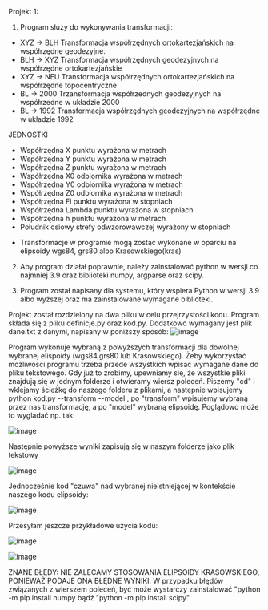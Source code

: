 Projekt 1: 
1. Program służy do wykonywania transformacji:
- XYZ -> BLH
Transformacja współrzędnych ortokartezjańskich na współrzędne geodezyjne. 
- BLH -> XYZ 
Transformacja współrzędnych geodezyjnych na współrzędne ortokartezjańskie
- XYZ -> NEU
Transformacja współrzędnych ortokartezjańskich na współrzędne topocentryczne
- BL -> 2000
Trzansformacja współrzednych geodezyjnych na współrzedne w układzie 2000
- BL -> 1992
Transformacja współrzędnych geodezyjnych na współrzędne w układzie 1992

JEDNOSTKI 
- Współrzędna X punktu wyrażona w metrach
- Współrzędna Y punktu wyrażona w metrach
- Współrzędna Z punktu wyrażona w metrach
- Współrzędna X0 odbiornika wyrażona w metrach
- Współrzędna Y0 odbiornika wyrażona w metrach
- Współrzędna Z0 odbiornika wyrażona w metrach
- Współrzędna Fi punktu wyrażona w stopniach
- Współrzędna Lambda punktu wyrażona w stopniach
- Współrzędna h punktu wyrażona w metrach
- Południk osiowy strefy odwzorowawczej wyrażony w stopniach

* Transformacje w programie mogą zostac wykonane w oparciu na elipsoidy wgs84, grs80 albo Krasowskiego(kras)

2. Aby program działał poprawnie, należy zainstalować python w wersji co najmniej 3.9 oraz biblioteki numpy, argparse oraz scipy.

3. Program został napisany dla systemu, który wspiera Python w wersji 3.9 albo wyższej oraz ma zainstalowane wymagane biblioteki.

Projekt został rozdzielony na dwa pliku w celu przejrzystości kodu. Program składa się z pliku definicje.py oraz kod.py. Dodatkowo wymagany jest plik dane.txt z danymi, napisany w poniższy sposób:
![image](https://github.com/Em2510/Projekt_1/assets/129061319/5bf589e7-98be-48d9-b134-85f3fbc1ddda)



Program wykonuje wybraną z powyższych transformacji dla dowolnej wybranej elispoidy (wgs84,grs80 lub Krasowskiego). Żeby wykorzystać możliwości programu trzeba przede wszystkich wpisać wymagane dane do pliku tekstowego. Gdy już to zrobimy, upewniamy się, że wszystkie pliki znajdują się w jednym folderze i otwieramy wiersz poleceń. Piszemy "cd"  i wklejamy ścieżkę do naszego folderu z plikami, a następnie wpisujemy python kod.py --transform  --model , po "transform" wpisujemy wybraną przez nas transformację, a po "model" wybraną elipsoidę. Poglądowo może to wygladać np. tak: 

![image](https://github.com/Em2510/Projekt_1/assets/129061319/d67fc9be-cdba-4199-9404-8db9cd056509)

Następnie powyższe wyniki zapisują się w naszym folderze jako plik tekstowy

![image](https://github.com/Em2510/Projekt_1/assets/129061319/e318d53a-1aba-47f1-b962-63c42d60c397)

Jednocześnie kod "czuwa" nad wybranej nieistniejącej w kontekście naszego kodu elipsoidy:

![image](https://github.com/Em2510/Projekt_1/assets/129061319/dceea54f-4b03-4ff9-8032-01e800511117)


Przesyłam jeszcze przykładowe użycia kodu: 

![image](https://github.com/Em2510/Projekt_1/assets/129061319/974a9b7d-6560-4146-88b8-b7fc7e75b7a7)


![image](https://github.com/Em2510/Projekt_1/assets/129061319/a22b218a-40f5-45b4-aead-174055c487ae)

ZNANE BŁĘDY: 
NIE ZALECAMY STOSOWANIA ELIPSOIDY KRASOWSKIEGO, PONIEWAŻ PODAJE ONA BŁĘDNE WYNIKI. 
W przypadku błędów związanych z wierszem poleceń, być może wystarczy zainstalować "python -m pip install numpy bądź "python -m pip install scipy".

